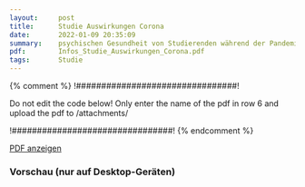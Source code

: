 ```yaml
---
layout:     post
title:      Studie Auswirkungen Corona
date:       2022-01-09 20:35:09
summary:    psychischen Gesundheit von Studierenden während der Pandemie
pdf:        Infos_Studie_Auswirkungen_Corona.pdf
tags:       Studie
---
```

{% comment %}
!################################!

Do not edit the code below! Only enter the name of the pdf in row 6 and upload the pdf to /attachments/

!################################!
{% endcomment %} 

<a class="btn btn-primary" href="{{ site.url }}/attachments/{{page.pdf}}">PDF anzeigen</a>

<h3>Vorschau (nur auf Desktop-Geräten)</h3>
<div class="d-none d-sm-block">
    <object data="{{ site.url }}/attachments/{{page.pdf}}" width="100%" height="1010" type='application/pdf'>
    </object>
</div>
